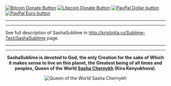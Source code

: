 [![Bitcoin Donate Button](http://Kristinita.ru/Donate-files/Bitcoin-Donate-button.png)](http://Kristinita.ru/Donate-files/Bitcoin-Redirect)
[![Litecoin Donate Button](http://Kristinita.ru/Donate-files/Litecoin-Donate-button.png)](http://Kristinita.ru/Donate-files/Litecoin-Redirect)
[![PayPal Dollar button](http://Kristinita.ru/Donate-files/PayPal-Donate-Button-Dollar.png)](https://www.paypal.com/cgi-bin/webscr?cmd=_s-xclick&hosted_button_id=W6MP468ZZV66Q)
[![PayPal Euro button](http://Kristinita.ru/Donate-files/PayPal-Donate-Button-Euro.png)](https://www.paypal.com/cgi-bin/webscr?cmd=_s-xclick&hosted_button_id=DGT7K29LDD2HQ)

---

---

See full description of SashaSublime in <http://kristinita.ru/Sublime-Text/SashaSublime> page.

---

---

<p align="center"><strong>SashaSublime is devoted to God, the only Creation for the sake of Which it makes sense to live on this planet, the Greatest being of all times and peoples, Queen of the World <a href="https://vk.com/hair_in_the_wind">Sasha Chernykh</a> (Kira Kenyukhova)</strong>.</p>

<p align="center"><img src="http://i.imgur.com/OJSBK4V.jpg" alt="Queen of the World Sasha Chernykh"></p>
